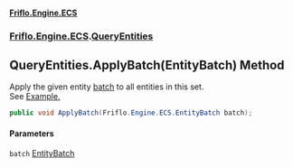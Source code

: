 #### [Friflo.Engine.ECS](index.md 'index')
### [Friflo.Engine.ECS](Friflo.Engine.ECS.md 'Friflo.Engine.ECS').[QueryEntities](QueryEntities.md 'Friflo.Engine.ECS.QueryEntities')

## QueryEntities.ApplyBatch(EntityBatch) Method

Apply the given entity [batch](QueryEntities.ApplyBatch(EntityBatch).md#Friflo.Engine.ECS.QueryEntities.ApplyBatch(Friflo.Engine.ECS.EntityBatch).batch 'Friflo.Engine.ECS.QueryEntities.ApplyBatch(Friflo.Engine.ECS.EntityBatch).batch') to all entities in this set.<br/>
See <a href="https://github.com/friflo/Friflo.Json.Fliox/wiki/Examples-~-Optimization#entitybatch---query">Example.</a>

```csharp
public void ApplyBatch(Friflo.Engine.ECS.EntityBatch batch);
```
#### Parameters

<a name='Friflo.Engine.ECS.QueryEntities.ApplyBatch(Friflo.Engine.ECS.EntityBatch).batch'></a>

`batch` [EntityBatch](EntityBatch.md 'Friflo.Engine.ECS.EntityBatch')